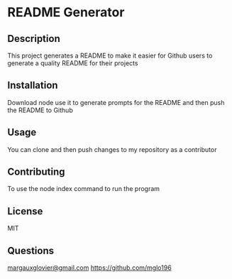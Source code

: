 # README Generator

## Description
This project generates a README to make it easier for Github users to generate a quality README for their projects

## Installation

Download node use it to generate prompts for the README and then push the README to Github

## Usage
You can clone and then push changes to my repository as a contributor

## Contributing
To use the node index command to run the program

## License
MIT

## Questions
margauxglovier@gmail.com https://github.com/mglo196
    